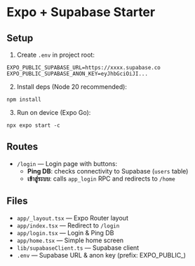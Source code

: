 # Expo + Supabase Starter

## Setup
1) Create `.env` in project root:
```
EXPO_PUBLIC_SUPABASE_URL=https://xxxx.supabase.co
EXPO_PUBLIC_SUPABASE_ANON_KEY=eyJhbGciOiJI...
```

2) Install deps (Node 20 recommended):
```
npm install
```

3) Run on device (Expo Go):
```
npx expo start -c
```

## Routes
- `/login` — Login page with buttons:
  - **Ping DB**: checks connectivity to Supabase (`users` table)
  - **เข้าสู่ระบบ**: calls `app_login` RPC and redirects to `/home`

## Files
- `app/_layout.tsx` — Expo Router layout
- `app/index.tsx` — Redirect to `/login`
- `app/login.tsx` — Login & Ping DB
- `app/home.tsx` — Simple home screen
- `lib/supabaseClient.ts` — Supabase client
- `.env` — Supabase URL & anon key (prefix: EXPO_PUBLIC_)
